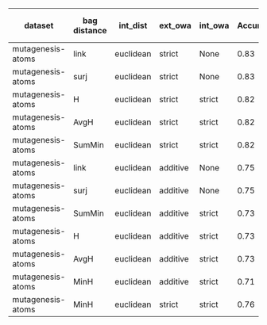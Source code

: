 | dataset | bag distance | int_dist | ext_owa | int_owa | Accuracy | F1 | TP | TN | FP | FN | Sensitivity | False Negative Rate | False Positive Rate | Specificity | Precission | False omission rate | FDR | Negative predictive value |
|---------|--------------|----------|---------|---------|----------|----|----|----|----|----|-------------|---------------------|---------------------|-------------|------------|---------------------|-----|---------------------------|
| mutagenesis-atoms | link | euclidean | strict | None | 0.83 | 0.68 | 34 | 124 | 6 | 26 | 0.57 | 0.43 | 0.05 | 0.95 | 0.85 | 0.17 | 0.15 | 0.83 |
| mutagenesis-atoms | surj | euclidean | strict | None | 0.83 | 0.68 | 34 | 124 | 6 | 26 | 0.57 | 0.43 | 0.05 | 0.95 | 0.85 | 0.17 | 0.15 | 0.83 |
| mutagenesis-atoms | H | euclidean | strict | strict | 0.82 | 0.67 | 35 | 121 | 9 | 25 | 0.58 | 0.42 | 0.07 | 0.93 | 0.8 | 0.17 | 0.2 | 0.83 |
| mutagenesis-atoms | AvgH | euclidean | strict | strict | 0.82 | 0.65 | 32 | 124 | 6 | 28 | 0.53 | 0.47 | 0.05 | 0.95 | 0.84 | 0.18 | 0.16 | 0.82 |
| mutagenesis-atoms | SumMin | euclidean | strict | strict | 0.82 | 0.65 | 32 | 124 | 6 | 28 | 0.53 | 0.47 | 0.05 | 0.95 | 0.84 | 0.18 | 0.16 | 0.82 |
| mutagenesis-atoms | link | euclidean | additive | None | 0.75 | 0.64 | 42 | 100 | 30 | 18 | 0.7 | 0.3 | 0.23 | 0.77 | 0.58 | 0.15 | 0.42 | 0.85 |
| mutagenesis-atoms | surj | euclidean | additive | None | 0.75 | 0.61 | 37 | 105 | 25 | 23 | 0.62 | 0.38 | 0.19 | 0.81 | 0.6 | 0.18 | 0.4 | 0.82 |
| mutagenesis-atoms | SumMin | euclidean | additive | strict | 0.73 | 0.6 | 39 | 100 | 30 | 21 | 0.65 | 0.35 | 0.23 | 0.77 | 0.57 | 0.17 | 0.43 | 0.83 |
| mutagenesis-atoms | H | euclidean | additive | strict | 0.73 | 0.59 | 38 | 100 | 30 | 22 | 0.63 | 0.37 | 0.23 | 0.77 | 0.56 | 0.18 | 0.44 | 0.82 |
| mutagenesis-atoms | AvgH | euclidean | additive | strict | 0.73 | 0.59 | 38 | 100 | 30 | 22 | 0.63 | 0.37 | 0.23 | 0.77 | 0.56 | 0.18 | 0.44 | 0.82 |
| mutagenesis-atoms | MinH | euclidean | additive | strict | 0.71 | 0.56 | 35 | 99 | 31 | 25 | 0.58 | 0.42 | 0.24 | 0.76 | 0.53 | 0.2 | 0.47 | 0.8 |
| mutagenesis-atoms | MinH | euclidean | strict | strict | 0.76 | 0.43 | 17 | 128 | 2 | 43 | 0.28 | 0.72 | 0.02 | 0.98 | 0.89 | 0.25 | 0.11 | 0.75 |
